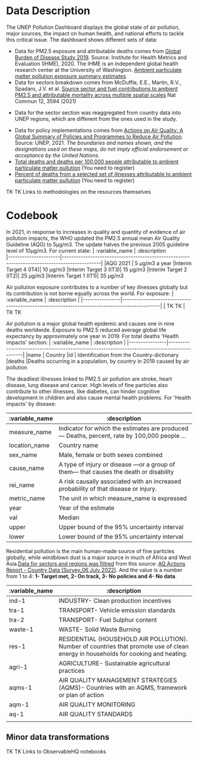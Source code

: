 # Data Description
The UNEP Pollution Dashboard displays the global state of air pollution, major sources, the impact on human health, and national efforts to tackle this critical issue. The dashboard shows different sets of data:

* Data for PM2.5 exposure and attributable deaths comes from [Global Burden of Disease Study 2019](https://vizhub.healthdata.org/gbd-results/). Source: Institute for Health Metrics and Evaluation (IHME), 2020. The IHME is an independent global health research center at the University of Washington. [Ambient particulate matter pollution exposure summary estimates](https://ghdx.healthdata.org/sites/default/files/record-attached-files/IHME_GBD_2019_AIR_POLLUTION_1990_2019_PM.zip)
* Data for sectors breakdown comes from McDuffie, E.E., Martin, R.V., Spadaro, J.V. et al. [Source sector and fuel contributions to ambient PM2.5 and attributable mortality across multiple spatial scales](https://www.nature.com/articles/s41467-021-23853-y) Nat Commun 12, 3594 (2021)
 -  Data for the sector section was reaggregated from country data into UNEP regions, which are different from the ones used in the study.
* Data for policy implementations comes from [Actions on Air Quality: A Global Summary of Policies and Programmes to Reduce Air Pollution](https://www.unep.org/resources/report/actions-air-quality-global-summary-policies-and-programmes-reduce-air-pollution). Source: UNEP, 2021. 
<em>The boundaries and names shown, and the designations used on these maps, do not imply official endorsement or acceptance by the United Nations.</em>
* [Total deaths and deaths per 100,000 people attributable to ambient particulate matter pullution](https://vizhub.healthdata.org/gbd-results?params=gbd-api-2019-permalink/6e3468190433cfde61c4d81616db6945) (You need to register)
* [Percent of deaths from a selected set of illnesses attributable to ambient particulate matter pullution](https://vizhub.healthdata.org/gbd-results/?params=gbd-api-2019-permalink/0e754a60c0fefcbbe6801c994e9ab274) (You need to register)

TK TK Links to methodologies on the resources themselves

# Codebook
In 2021, in response to increases in quality and quantity of evidence of air pollution impacts, the WHO updated the PM2.5 annual mean Air Quality Guideline (AQG) to 5µg/m3. The update halves the previous 2005 guideline level of 10µg/m3.
For current state:
| :variable_name       | :description                                                                                 
|----------------------|----------------------------------------------------------------------------------------------|
|AQG 2021              | 5 µg/m3 a year
|Interim Target 4 (IT4)| 10 µg/m3 
|Interim Target 3 (IT3)| 15 µg/m3 
|Interim Target 2 (IT2)| 25 µg/m3 
|Interim Target 1 (IT1)| 35 µg/m3 

Air pollution exposure contributes to a number of key illnesses globally but its contribution is not borne equally across the world. For exposure:
| :variable_name | :description                                                                                 |
|----------------|----------------------------------------------------------------------------------------------|
| TK TK          | TK TK   

Air pollution is a major global health epidemic and causes one in nine deaths worldwide. Exposure to PM2.5 reduced average global life expectancy by approximately one year in 2019. For total deaths 'Health impacts' section:
| :variable_name | :description                                                                                 |
|----------------|----------------------------------------------------------------------------------------------|
|name            | Country
|id              | Identification from the Country-dictionary
|deaths          |Deaths occurring in a population, by country in 2019 caused by air pollution

The deadliest illnesses linked to PM2.5 air pollution are stroke, heart disease, lung disease and cancer. High levels of fine particles also contribute to other illnesses, like diabetes, can hinder cognitive development in children and also cause mental health problems. 
For 'Health impacts' by disease:

| :variable_name | :description                                                                                 |
|----------------|----------------------------------------------------------------------------------------------|
| measure_name   | Indicator for which the estimates are produced — Deaths, percent, rate by 100,000 people ... |
| location_name  | Country name                                                                                 |
| sex_name       | Male, female or both sexes combined                                                                               |
| cause_name     | A type of injury or disease —or a group of them— that causes the death or disability         |
| rei_name       | A risk causally associated with an increased probability of that disease or injury.          |
| metric_name    | The unit in which measure_name is expressed                                                  |
| year           | Year of the estimate                                                                         |
| val            | Median                                                                                       |
| upper          | Upper bound of the 95% uncertainty interval                                                  |
| lower          | Lower bound of the 95% uncertainty interval                                                  |

Residential pollution is the main human-made source of fine particles globally, while windblown dust is a major source in much of Africa and West Asia.[Data for sectors and regions was filtred](https://docs.google.com/spreadsheets/d/1riat7SmYFjJ8IHVrxD3BjcqEqZA7CM-T321Z_IBscxI/edit#gid=0) from this source: [AQ Actions Report - Country Data (Survey_06 July 2022)](https://docs.google.com/spreadsheets/d/1r89KtMNU6ffW9bthFZLjkSjZ2-GqIz5X/edit#gid=275222536). And the value is a number from 1 to 4: **1- Target met, 2- On track, 3- No policies and 4- No data**.

| :variable_name | :description                                                                                 |
|----------------|----------------------------------------------------------------------------------------------|
| ind-1          | INDUSTRY- Clean production incentives                                                        |
| tra-1          | TRANSPORT- Vehicle emission standards                                                        |
| tra-2          | TRANSPORT- Fuel Sulphur content                                                              |
| waste-1        | WASTE- Solid Waste Burning                                                                   |
| res-1          | RESIDENTIAL (HOUSEHOLD AIR POLLUTION). Number of countries that promote use of clean energy in households for cooking and heating.                                                       |
| agri-1         | AGRICULTURE- Sustainable agricultural practices                                              |
| aqms-1         | AIR QUALITY MANAGEMENT STRATEGIES (AQMS)- Countries with an AQMS, framework or plan of action|                                 
| aqm-1          | AIR QUALITY MONITORING                                                |  
| aq-1           | AIR QUALITY STANDARDS                                               |
                                                 |
## Minor data transformations
 
TK TK Links to ObservableHQ notebooks
